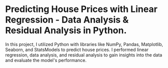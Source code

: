 # Predicting House Prices with Linear Regression - Data Analysis & Residual Analysis in Python.
In this project, I utilized Python with libraries like NumPy, Pandas, Matplotlib, Seaborn, and StatsModels to predict house prices. I performed linear regression, data analysis, and residual analysis to gain insights into the data and evaluate the model's performance.

